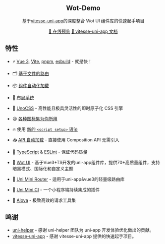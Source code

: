 <h2 align="center">
Wot-Demo
</h2>

<p align="center">基于<a href="[vitesse-uni-app](https://github.com/uni-helper/vitesse-uni-app)">vitesse-uni-app</a>的深度整合 Wot UI 组件库的快速起手项目</p>

<p align="center">
  <a href="https://wot-demo.netlify.app/">📱 在线预览</a>
  <a href="https://vitesse-docs.netlify.app/">📖 vitesse-uni-app 文档</a>
</p>

## 特性

- ⚡️ [Vue 3](https://github.com/vuejs/core), [Vite](https://github.com/vitejs/vite), [pnpm](https://pnpm.io/), [esbuild](https://github.com/evanw/esbuild) - 就是快！

- 🗂 [基于文件的路由](./src/pages)

- 📦 [组件自动化加载](./src/components)

- 📑 [布局系统](./src/layouts)

- 🎨 [UnoCSS](https://github.com/unocss/unocss) - 高性能且极具灵活性的即时原子化 CSS 引擎

- 😃 [各种图标集为你所用](https://github.com/antfu/unocss/tree/main/packages/preset-icons)

- 🔥 使用 [新的 `<script setup>` 语法](https://github.com/vuejs/rfcs/pull/227)

- 📥 [API 自动加载](https://github.com/antfu/unplugin-auto-import) - 直接使用 Composition API 无需引入

- 🦾 [TypeScript](https://www.typescriptlang.org/) & [ESLint](https://eslint.org/) - 保证代码质量

- 🐂 [Wot UI](https://github.com/Moonofweisheng/wot-design-uni) - 基于Vue3+TS开发的uni-app组件库，提供70+高质量组件，支持暗黑模式、国际化和自定义主题

- 🎉 [Uni Mini Router](https://github.com/Moonofweisheng/uni-mini-router) - 适用于uni-app&vue3的轻量级路由库

- 🎉 [Uni Mini CI](https://github.com/Moonofweisheng/uni-mini-ci) - 一个小程序端持续集成的插件

- 🎉 [Alova](https://alova.js.org/zh-CN/) - 极致高效的请求工具集

## 鸣谢

- [uni-helper](https://github.com/uni-helper) - 感谢 uni-helper 团队为 uni-app 开发体验优化做出的贡献。
- [vitesse-uni-app](https://github.com/uni-helper/vitesse-uni-app) - 感谢 vitesse-uni-app 提供的快速起手项目。
